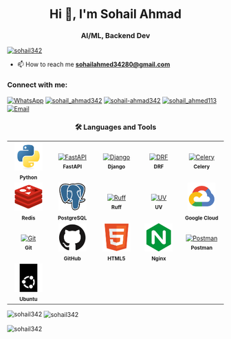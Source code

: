<h1 align="center">Hi 👋, I'm Sohail Ahmad</h1>
<h3 align="center">AI/ML, Backend Dev</h3>

<p align="left"> <a href="https://github.com/ryo-ma/github-profile-trophy"><img src="https://github-profile-trophy.vercel.app/?username=sohail342" alt="sohail342" /></a> </p>

<!-- - 🌱 I’m currently working on dynamic [Installment Management Application](https://github.com/Sohail342/Full-Stack-Installment-Web-App) which is a web-based platform that simplifies the management of installment plans. It allows users to create customizable repayment schedules tailored to their financial needs, track installment records, monitor due dates, and manage payments efficiently. -->

- 📫 How to reach me **sohailahmed34280@gmail.com**

<h3 align="left">Connect with me:</h3>
<p align="left">
<a href="https://wa.me/+923428041928" target="blank"><img align="center" src="https://img.icons8.com/color/48/000000/whatsapp.png" alt="WhatsApp" height="30" width="40" /></a>
<a href="https://www.hackerrank.com/sohail_ahmad342" target="blank"><img align="center" src="https://raw.githubusercontent.com/rahuldkjain/github-profile-readme-generator/master/src/images/icons/Social/hackerrank.svg" alt="sohail_ahmad342" height="30" width="40" /></a>
<a href="https://www.linkedin.com/in/sohailahmad3428041928/" target="blank"><img align="center" src="https://raw.githubusercontent.com/rahuldkjain/github-profile-readme-generator/master/src/images/icons/Social/linked-in-alt.svg" alt="sohail-ahmad342" height="30" width="40" /></a>
<a href="https://instagram.com/sohail_ahmed113" target="blank"><img align="center" src="https://raw.githubusercontent.com/rahuldkjain/github-profile-readme-generator/master/src/images/icons/Social/instagram.svg" alt="sohail_ahmed113" height="30" width="40" /></a>
<a href="mailto:sohailahmad342@gmail.com" target="blank"><img align="center" src="https://img.icons8.com/ios-filled/50/000000/email-open.png" alt="Email" height="30" width="40" /></a>
</p>

<h3 align="center">🛠️ Languages and Tools</h3>

<div align="center">
  <table>
    <tr>
      <td align="center" width="100">
        <a href="https://www.python.org" target="_blank" rel="noreferrer">
          <img src="https://raw.githubusercontent.com/devicons/devicon/master/icons/python/python-original.svg" alt="Python" width="65" height="65"/>
        </a>
        <br><sub><b>Python</b></sub>
      </td>
      <td align="center" width="100">
        <a href="https://fastapi.tiangolo.com/" target="_blank" rel="noreferrer">
          <img src="https://fastapi.tiangolo.com/img/logo-margin/logo-teal.png" alt="FastAPI" width="85" height="65"/>
        </a>
        <br><sub><b>FastAPI</b></sub>
      </td>
      <td align="center" width="100">
        <a href="https://www.djangoproject.com/" target="_blank" rel="noreferrer">
          <img src="https://cdn.worldvectorlogo.com/logos/django.svg" alt="Django" width="65" height="65"/>
        </a>
        <br><sub><b>Django</b></sub>
      </td>
      <td align="center" width="100">
        <a href="https://www.django-rest-framework.org/" target="_blank" rel="noreferrer">
          <img src="https://www.django-rest-framework.org/img/logo.png" alt="DRF" width="65" height="65"/>
        </a>
        <br><sub><b>DRF</b></sub>
      </td>
      <td align="center" width="100">
        <a href="https://docs.celeryq.dev/" target="_blank" rel="noreferrer">
          <img src="https://docs.celeryq.dev/en/stable/_static/celery_512.png" alt="Celery" width="65" height="65"/>
        </a>
        <br><sub><b>Celery</b></sub>
      </td>
    </tr>
    <tr>
      <td align="center" width="100">
        <a href="https://redis.io/" target="_blank" rel="noreferrer">
          <img src="https://raw.githubusercontent.com/devicons/devicon/master/icons/redis/redis-original.svg" alt="Redis" width="65" height="65"/>
        </a>
        <br><sub><b>Redis</b></sub>
      </td>
      <td align="center" width="100">
        <a href="https://www.postgresql.org" target="_blank" rel="noreferrer">
          <img src="https://raw.githubusercontent.com/devicons/devicon/master/icons/postgresql/postgresql-original.svg" alt="PostgreSQL" width="65" height="65"/>
        </a>
        <br><sub><b>PostgreSQL</b></sub>
      </td>
      <td align="center" width="100">
        <a href="https://docs.astral.sh/ruff/" target="_blank" rel="noreferrer">
          <img src="https://docs.astral.sh/ruff/assets/bolt.svg" alt="Ruff" width="65" height="65"/>
        </a>
        <br><sub><b>Ruff</b></sub>
      </td>
      <td align="center" width="100">
        <a href="https://docs.astral.sh/uv/" target="_blank" rel="noreferrer">
          <img src="https://docs.astral.sh/uv/assets/logo-letter.svg" alt="UV" width="65" height="65"/>
        </a>
        <br><sub><b>UV</b></sub>
      </td>
      <td align="center" width="100">
        <a href="https://cloud.google.com/" target="_blank" rel="noreferrer">
          <img src="https://raw.githubusercontent.com/devicons/devicon/master/icons/googlecloud/googlecloud-original.svg" alt="Google Cloud" width="65" height="65"/>
        </a>
        <br><sub><b>Google Cloud</b></sub>
      </td>
    </tr>
    <tr>
      <td align="center" width="100">
        <a href="https://git-scm.com/" target="_blank" rel="noreferrer">
          <img src="https://www.vectorlogo.zone/logos/git-scm/git-scm-icon.svg" alt="Git" width="65" height="65"/>
        </a>
        <br><sub><b>Git</b></sub>
      </td>
      <td align="center" width="100">
        <a href="https://github.com" target="_blank" rel="noreferrer">
          <img src="https://raw.githubusercontent.com/devicons/devicon/master/icons/github/github-original.svg" alt="GitHub" width="65" height="65"/>
        </a>
        <br><sub><b>GitHub</b></sub>
      </td>
      <td align="center" width="100">
        <a href="https://developer.mozilla.org/en-US/docs/Web/HTML" target="_blank" rel="noreferrer">
          <img src="https://raw.githubusercontent.com/devicons/devicon/master/icons/html5/html5-original.svg" alt="HTML5" width="65" height="65"/>
        </a>
        <br><sub><b>HTML5</b></sub>
      </td>
      <td align="center" width="100">
        <a href="https://www.nginx.com/" target="_blank" rel="noreferrer">
          <img src="https://raw.githubusercontent.com/devicons/devicon/master/icons/nginx/nginx-original.svg" alt="Nginx" width="65" height="65"/>
        </a>
        <br><sub><b>Nginx</b></sub>
      </td>
      <td align="center" width="100">
        <a href="https://www.postman.com/" target="_blank" rel="noreferrer">
          <img src="https://www.vectorlogo.zone/logos/getpostman/getpostman-icon.svg" alt="Postman" width="65" height="65"/>
        </a>
        <br><sub><b>Postman</b></sub>
      </td>
    </tr>
    <tr>
      <td align="center" width="100">
        <a href="https://ubuntu.com/" target="_blank" rel="noreferrer">
          <img src="https://raw.githubusercontent.com/devicons/devicon/master/icons/ubuntu/ubuntu-plain.svg" alt="Ubuntu" width="65" height="65"/>
        </a>
        <br><sub><b>Ubuntu</b></sub>
      </td>
      <td colspan="4"></td>
    </tr>
  </table>
</div>


<p><img align="left" src="https://github-readme-stats.vercel.app/api/top-langs?username=sohail342&show_icons=true&locale=en&layout=compact" alt="sohail342" /></p>

<p>&nbsp;<img align="center" src="https://github-readme-stats.vercel.app/api?username=sohail342&show_icons=true&locale=en" alt="sohail342" /></p>

<p><img align="center" src="https://github-readme-streak-stats.herokuapp.com/?user=sohail342&" alt="sohail342" /></p>
